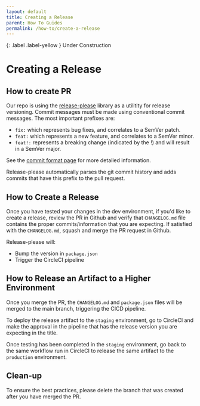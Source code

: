 ```yaml
---
layout: default
title: Creating a Release
parent: How To Guides
permalink: /how-to/create-a-release
---
```


{: .label .label-yellow }
Under Construction

# Creating a Release

## How to create PR

Our repo is using the [release-please](https://github.com/googleapis/release-please) library as a utilitity for release versioning. Commit messages must be made using conventional commit messages. The most important prefixes are:

-   `fix:` which represents bug fixes, and correlates to a SemVer patch.
-   `feat:` which represents a new feature, and correlates to a SemVer minor.
-   `feat!:` represents a breaking change (indicated by the !) and will result in a SemVer major.

See the [commit format page](../dev-guides/commit-format.md) for more detailed information. 

Release-please automatically parses the git commit history and adds commits that have this prefix to the pull request.

## How to Create a Release

Once you have tested your changes in the dev environment, if you'd like to create a release, review the PR in Github and verify that `CHANGELOG.md` file contains the proper commits/information that you are expecting. If satisfied with the `CHANGELOG.md`, squash and merge the PR request in Github.

Release-please will:

-   Bump the version in `package.json`
-   Trigger the CircleCI pipeline

## How to Release an Artifact to a Higher Environment

Once you merge the PR, the `CHANGELOG.md` and `package.json` files will be merged to the main branch, triggering the CICD pipeline.

To deploy the release artifact to the `staging` environment, go to CircleCI and make the approval in the pipeline that has the release version you are expecting in the title.

Once testing has been completed in the `staging` environment, go back to the same workflow run in CircleCI to release the same artifact to the `production` environment.

## Clean-up

To ensure the best practices, please delete the branch that was created after you have merged the PR.
